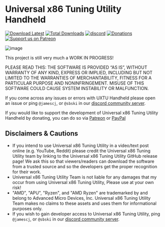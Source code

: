 # Universal x86 Tuning Utility Handheld
[![Download Latest](https://img.shields.io/github/downloads/JamesCJ60/Universal-x86-Tuning-Utility-Handheld/latest/total?style=flat-square&color=orange&label=Download%20Latest)](https://github.com/JamesCJ60/Universal-x86-Tuning-Utility-Handheld/releases/latest)
[![Total Downloads](https://img.shields.io/github/downloads/JamesCJ60/Universal-x86-Tuning-Utility-Handheld/total?style=flat-square&color=orange&label=Download%20Total)](https://github.com/JamesCJ60/Universal-x86-Tuning-Utility/releases/latest)
[![discord](https://img.shields.io/discord/772105072720871435?color=orange&label=Discord&logo=discord&logoColor=white&style=flat-square)](https://discord.gg/3EkYMZGJwq)
[![Donations](https://img.shields.io/badge/PayPal-00457C?style=flat-square&color=orange&label=Donations&logo=paypal&logoColor=white)](https://www.paypal.com/paypalme/JamesCJ60)
[![Support us on Patreon](https://img.shields.io/endpoint.svg?url=https%3A%2F%2Fshieldsio-patreon.vercel.app%2Fapi%3Fusername%3Duxtusoftware%26type%3Dpatrons&style=flat-square&color=orange&label=Patreon&logoColor=white)](https://patreon.com/uxtusoftware)

![image](https://github.com/JamesCJ60/Universal-x86-Tuning-Utility-Handheld/assets/20888782/ce95add4-17eb-4ff6-8106-a70ee83be72e)

This project is still very much a WORK IN PROGRESS!

PLEASE READ THIS: THE SOFTWARE IS PROVIDED “AS IS”, WITHOUT WARRANTY OF ANY KIND, EXPRESS OR IMPLIED, INCLUDING BUT NOT LIMITED TO THE WARRANTIES OF MERCHANTABILITY, FITNESS FOR A PARTICULAR PURPOSE AND NONINFRINGEMENT. MISUSE OF THIS SOFTWARE COULD CAUSE SYSTEM INSTABILITY OR MALFUNCTION.

If you come across any issues or errors with UXTU Handheld please open an issue or ping `@jamescj`, or `@sbski` in our [discord community server](https://discord.gg/M3hVqnT4pQ). 

If you would like to support the development of Universal x86 Tuning Utility Handheld by donating, you can do so via [Patreon](https://www.patreon.com/uxtusoftware) or [PayPal](https://www.paypal.me/JamesCJ60)

## Disclaimers & Cautions
- If you intend to use Universal x86 Tuning Utility in a video/text post online (e.g. YouTube, Reddit) please credit the Universal x86 Tuning Utility team by linking to the Universal x86 Tuning Utility GitHub release page! We ask this so that viewers/readers can download the software from a trusted source and so the developers get the proper recognition for their work.
- Universal x86 Tuning Utility Team is not liable for any damages that my occur from using Universal x86 Tuning Utility, Please use at your own risk!
- "AMD", "APU", "Ryzen", and "AMD Ryzen" are trademarked by and belong to Advanced Micro Devices, Inc. Universal x86 Tuning Utility Team makes no claims to these assets and uses them for informational purposes only.
- If you wish to gain developer access to Universal x86 Tuning Utility, ping `@jamescj`, or `@sbski` in our [discord community server](https://discord.gg/M3hVqnT4pQ). 
